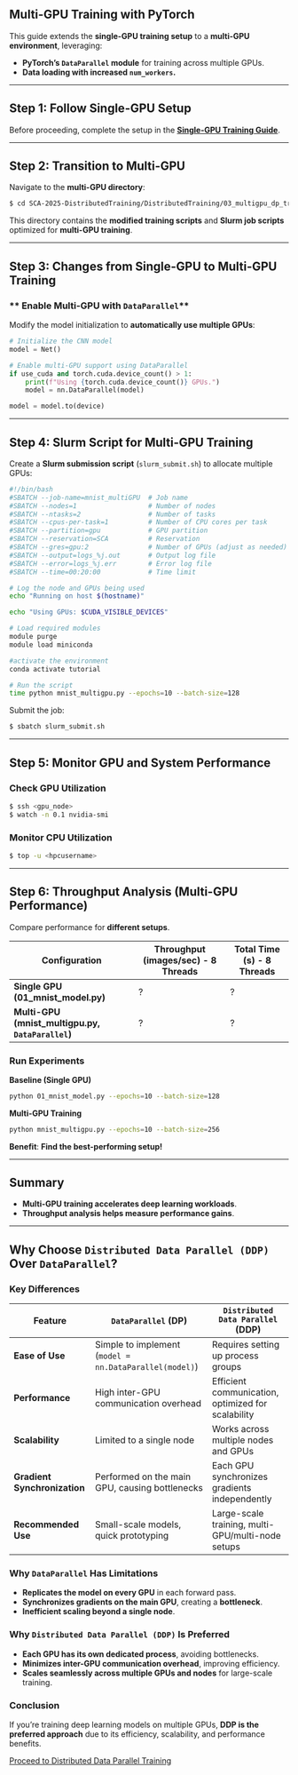 ## **Multi-GPU Training with PyTorch**
This guide extends the **single-GPU training setup** to a **multi-GPU environment**, leveraging:
- **PyTorch’s `DataParallel` module** for training across multiple GPUs.
- **Data loading with increased `num_workers`.**

---

## **Step 1: Follow Single-GPU Setup**
Before proceeding, complete the setup in the **[Single-GPU Training Guide](../02_singlegpu_training/)**.

---

## **Step 2: Transition to Multi-GPU**
Navigate to the **multi-GPU directory**:
```bash
$ cd SCA-2025-DistributedTraining/DistributedTraining/03_multigpu_dp_training
```
This directory contains the **modified training scripts** and **Slurm job scripts** optimized for **multi-GPU training**.

---

## **Step 3: Changes from Single-GPU to Multi-GPU Training**
### ** Enable Multi-GPU with `DataParallel`**
Modify the model initialization to **automatically use multiple GPUs**:
```python
# Initialize the CNN model
model = Net()

# Enable multi-GPU support using DataParallel
if use_cuda and torch.cuda.device_count() > 1:
    print(f"Using {torch.cuda.device_count()} GPUs.")
    model = nn.DataParallel(model)

model = model.to(device)
```
---

## **Step 4: Slurm Script for Multi-GPU Training**
Create a **Slurm submission script** (`slurm_submit.sh`) to allocate multiple GPUs:

```bash
#!/bin/bash
#SBATCH --job-name=mnist_multiGPU  # Job name
#SBATCH --nodes=1                  # Number of nodes
#SBATCH --ntasks=2                 # Number of tasks
#SBATCH --cpus-per-task=1          # Number of CPU cores per task
#SBATCH --partition=gpu            # GPU partition
#SBATCH --reservation=SCA          # Reservation
#SBATCH --gres=gpu:2               # Number of GPUs (adjust as needed)
#SBATCH --output=logs_%j.out       # Output log file
#SBATCH --error=logs_%j.err        # Error log file
#SBATCH --time=00:20:00            # Time limit

# Log the node and GPUs being used
echo "Running on host $(hostname)"

echo "Using GPUs: $CUDA_VISIBLE_DEVICES"

# Load required modules
module purge
module load miniconda

#activate the environment
conda activate tutorial

# Run the script
time python mnist_multigpu.py --epochs=10 --batch-size=128
```

Submit the job:
```bash
$ sbatch slurm_submit.sh
```

---

## **Step 5: Monitor GPU and System Performance**
### **Check GPU Utilization**
```bash
$ ssh <gpu_node>
$ watch -n 0.1 nvidia-smi
```
### **Monitor CPU Utilization**
```bash
$ top -u <hpcusername>
```

---

## **Step 6: Throughput Analysis (Multi-GPU Performance)**
Compare performance for **different setups**.

| **Configuration** | **Throughput (images/sec) - 8 Threads** | **Total Time (s) - 8 Threads** |
|------------------|---------------------------------|----------------------|
| **Single GPU (01_mnist_model.py)** | ? | ? |
| **Multi-GPU (mnist_multigpu.py, `DataParallel`)** | ? | ? |

### **Run Experiments**
**Baseline (Single GPU)**
```bash
python 01_mnist_model.py --epochs=10 --batch-size=128
```
**Multi-GPU Training**
```bash
python mnist_multigpu.py --epochs=10 --batch-size=256
```
**Benefit**: **Find the best-performing setup!**

---

## **Summary**
- **Multi-GPU training accelerates deep learning workloads**.
- **Throughput analysis helps measure performance gains**.

---

## **Why Choose `Distributed Data Parallel (DDP)` Over `DataParallel`?**

### **Key Differences**
| Feature | `DataParallel` (DP) | `Distributed Data Parallel` (DDP) |
|----------|--------------------|---------------------------------|
| **Ease of Use** | Simple to implement (`model = nn.DataParallel(model)`) | Requires setting up process groups |
| **Performance** | High inter-GPU communication overhead | Efficient communication, optimized for scalability |
| **Scalability** | Limited to a single node | Works across multiple nodes and GPUs |
| **Gradient Synchronization** | Performed on the main GPU, causing bottlenecks | Each GPU synchronizes gradients independently |
| **Recommended Use** | Small-scale models, quick prototyping | Large-scale training, multi-GPU/multi-node setups |

### **Why `DataParallel` Has Limitations**
- **Replicates the model on every GPU** in each forward pass.
- **Synchronizes gradients on the main GPU**, creating a **bottleneck**.
- **Inefficient scaling beyond a single node**.

### **Why `Distributed Data Parallel (DDP)` Is Preferred**
- **Each GPU has its own dedicated process**, avoiding bottlenecks.
- **Minimizes inter-GPU communication overhead**, improving efficiency.
- **Scales seamlessly across multiple GPUs and nodes** for large-scale training.

### **Conclusion**
If you’re training deep learning models on multiple GPUs, **DDP is the preferred approach** due to its efficiency, scalability, and performance benefits.

[Proceed to Distributed Data Parallel Training](../04_multigpu_ddp_training/)
